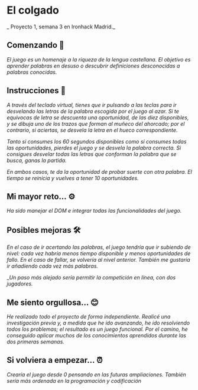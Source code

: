# El colgado

_ Proyecto 1, semana 3 en Ironhack Madrid._

## Comenzando 🚀

_El juego es un homenaje a la riqueza de la lengua castellana. El objetivo es aprender palabras en desuso o descubrir definiciones desconocidas a palabras conocidas._

## Instrucciones  📖

_A través del teclado virtual, tienes que ir pulsando a las teclas para ir desvelando las letras de la palabra escogida por el juego al azar. Si te equivocas de letra se descuenta una oportunidad, de las diez disponibles, y se dibuja uno de los trazos que forman al muñeco del ahorcado; por el contrario, si aciertas, se desvela la letra en el hueco correspondiente._

_Tanto si consumes los 60 segundos disponibles como si consumes todas las oportunidades, pierdes el juego y se desvela la palabra correcta. Si consigues desvelar todas las letras que conforman la palabra que se busca, ganas la partida._

_En ambos casos, te da la oportunidad de probar suerte con otra palabra. El tiempo se reinicia y vuelves a tener 10 oportunidades._

## Mi mayor reto... ⚙️

_Ha sido manejar el DOM e integrar todas las funcionalidades del juego._

## Posibles mejoras 🛠

_En el caso de ir acertando las palabras, el juego tendría que ir subiendo de nivel: cada vez habría menos tiempo disponible y menos oportunidades de fallo. En el caso de fallar, se volvería al nivel anterior. También me gustaría ir añadiendo cada vez más palabras._

__Un paso más alejado sería permitir la competición en línea, con dos jugadores._ 

## Me siento orgullosa... 😊

_He realizado todo el proyecto de forma independiente. Realicé una investigación previa y, a medida que he ido avanzando, he ido resolviendo todos los problemas; el resultado es un juego funcional. Por el camino, he conseguido aplicar muchos de los conocimientos aprendidos durante las dos primeras semanas._

## Si volviera a empezar... ⏰

_Crearía el juego desde 0 pensando en las futuras ampliaciones. También sería más ordenada en la programación y codificación_



